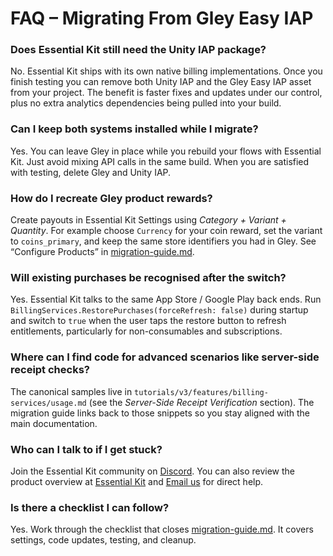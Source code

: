 # FAQ – Migrating From Gley Easy IAP

### Does Essential Kit still need the Unity IAP package?
No. Essential Kit ships with its own native billing implementations. Once you finish testing you can remove both Unity IAP and the Gley Easy IAP asset from your project. The benefit is faster fixes and updates under our control, plus no extra analytics dependencies being pulled into your build.

### Can I keep both systems installed while I migrate?
Yes. You can leave Gley in place while you rebuild your flows with Essential Kit. Just avoid mixing API calls in the same build. When you are satisfied with testing, delete Gley and Unity IAP.

### How do I recreate Gley product rewards?
Create payouts in Essential Kit Settings using *Category + Variant + Quantity*. For example choose `Currency` for your coin reward, set the variant to `coins_primary`, and keep the same store identifiers you had in Gley. See “Configure Products” in [migration-guide.md](migration-guide.md).

### Will existing purchases be recognised after the switch?
Yes. Essential Kit talks to the same App Store / Google Play back ends. Run `BillingServices.RestorePurchases(forceRefresh: false)` during startup and switch to `true` when the user taps the restore button to refresh entitlements, particularly for non-consumables and subscriptions.

### Where can I find code for advanced scenarios like server-side receipt checks?
The canonical samples live in `tutorials/v3/features/billing-services/usage.md` (see the *Server-Side Receipt Verification* section). The migration guide links back to those snippets so you stay aligned with the main documentation.

### Who can I talk to if I get stuck?
Join the Essential Kit community on [Discord](https://discord.gg/Rw5SAec4Md). You can also review the product overview at [Essential Kit](https://www.voxelbusters.com/products/essential-kit) and [Email us](mailto:support@voxelbusters.com) for direct help.

### Is there a checklist I can follow?
Yes. Work through the checklist that closes [migration-guide.md](migration-guide.md). It covers settings, code updates, testing, and cleanup.
